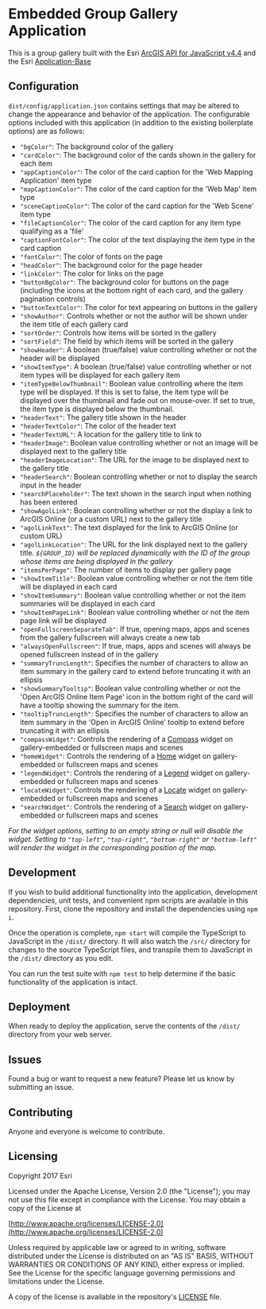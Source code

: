 # Embedded Group Gallery Application

This is a group gallery built with the Esri [ArcGIS API for JavaScript v4.4](https://developers.arcgis.com/javascript/) and the Esri [Application-Base](https://github.com/Esri/application-base-js)

## Configuration

`dist/config/application.json` contains settings that may be altered to change the appearance and behavior of the application. The configurable options included with this application (in addition to the existing boilerplate options) are as follows:

- `"bgColor"`: The background color of the gallery
- `"cardColor"`: The background color of the cards shown in the gallery for each item
- `"appCaptionColor"`: The color of the card caption for the 'Web Mapping Application' item type
- `"mapCaptionColor"`: The color of the card caption for the 'Web Map' item type
- `"sceneCaptionColor"`: The color of the card caption for the 'Web Scene' item type
- `"fileCaptionColor"`: The color of the card caption for any item type qualifying as a 'file'
- `"captionFontColor"`: The color of the text displaying the item type in the card caption
- `"fontColor"`: The color of fonts on the page
- `"headColor"`: The background color for the page header
- `"linkColor"`: The color for links on the page
- `"buttonBgColor"`: The background color for buttons on the page (including the icons at the bottom right of each card, and the gallery pagination controls)
- `"buttonTextColor"`: The color for text appearing on buttons in the gallery
- `"showAuthor"`: Controls whether or not the author will be shown under the item title of each gallery card
- `"sortOrder"`: Controls how items will be sorted in the gallery
- `"sortField"`: The field by which items will be sorted in the gallery
- `"showHeader"`: A boolean (true/false) value controlling whether or not the header will be displayed
- `"showItemType"`: A boolean (true/false) value controlling whether or not item types will be displayed for each gallery item
- `"itemTypeBelowThumbnail"`: Boolean value controlling where the item type will be displayed. If this is set to false, the item type will be displayed over the thumbnail and fade out on mouse-over. If set to true, the item type is displayed below the thumbnail.
- `"headerText"`: The gallery title shown in the header
- `"headerTextColor"`: The color of the header text
- `"headerTextURL"`: A location for the gallery title to link to
- `"headerImage"`: Boolean value controlling whether or not an image will be displayed next to the gallery title
- `"headerImageLocation"`: The URL for the image to be displayed next to the gallery title
- `"headerSearch"`: Boolean controlling whether or not to display the search input in the header
- `"searchPlaceholder"`: The text shown in the search input when nothing has been entered
- `"showAgolLink"`: Boolean controlling whether or not the display a link to ArcGIS Online (or a custom URL) next to the gallery title
- `"agolLinkText"`: The text displayed for the link to ArcGIS Online (or custom URL)
- `"agolLinkLocation"`: The URL for the link displayed next to the gallery title. *`${GROUP_ID}` will be replaced dynamically with the ID of the group whose items are being displayed in the gallery*
- `"itemsPerPage"`: The number of items to display per gallery page
- `"showItemTitle"`: Boolean value controlling whether or not the item title will be displayed in each card
- `"showItemSummary"`: Boolean value controlling whether or not the item summaries will be displayed in each card
- `"showItemPageLink"`: Boolean value controlling whether or not the item page link will be displayed
- `"openFullscreenSeparateTab"`: If true, opening maps, apps and scenes from the gallery fullscreen will always create a new tab
- `"alwaysOpenFullscreen"`: If true, maps, apps and scenes will always be opened fullscreen instead of in the gallery
- `"summaryTruncLength"`: Specifies the number of characters to allow an item summary in the gallery card to extend before truncating it with an ellipsis
- `"showSummaryTooltip"`: Boolean value controlling whether or not the 'Open ArcGIS Online Item Page' icon in the bottom right of the card will have a tooltip showing the summary for the item.
- `"tooltipTruncLength"`: Specifies the number of characters to allow an item summary in the 'Open in ArcGIS Online' tooltip to extend before truncating it with an ellipsis
- `"compassWidget"`: Controls the rendering of a [Compass](https://developers.arcgis.com/javascript/latest/api-reference/esri-widgets-Compass.html) widget on gallery-embedded or fullscreen maps and scenes
- `"homeWidget"`: Controls the rendering of a [Home](https://developers.arcgis.com/javascript/latest/api-reference/esri-widgets-Home.html) widget on gallery-embedded or fullscreen maps and scenes
- `"legendWidget"`: Controls the rendering of a [Legend](https://developers.arcgis.com/javascript/latest/api-reference/esri-widgets-Legend.html) widget on gallery-embedded or fullscreen maps and scenes
- `"locateWidget"`: Controls the rendering of a [Locate](https://developers.arcgis.com/javascript/latest/api-reference/esri-widgets-Locate.html) widget on gallery-embedded or fullscreen maps and scenes
- `"searchWidget"`: Controls the rendering of a [Search](https://developers.arcgis.com/javascript/latest/api-reference/esri-widgets-Search.html) widget on gallery-embedded or fullscreen maps and scenes

*For the widget options, setting to an empty string or null will disable the widget. Setting to `"top-left"`, `"top-right"`, `"bottom-right"` or `"bottom-left"` will render the widget in the corresponding position of the map.*


## Development

If you wish to build additional functionality into the application, development dependencies, unit tests, and convenient npm scripts are available in this repository. First, clone the repository and install the dependencies using `npm i`.

Once the operation is complete, `npm start` will compile the TypeScript to JavaScript in the `/dist/` directory. It will also watch the `/src/` directory for changes to the source TypeScript files, and transpile them to JavaScript in the `/dist/` directory as you edit.

You can run the test suite with `npm test` to help determine if the basic functionality of the application is intact.

## Deployment

When ready to deploy the application, serve the contents of the `/dist/` directory from your web server.

## Issues

Found a bug or want to request a new feature? Please let us know by submitting an issue.

## Contributing

Anyone and everyone is welcome to contribute.

## Licensing

Copyright 2017 Esri

Licensed under the Apache License, Version 2.0 (the "License"); you may not use this file except in compliance with the License. You may obtain a copy of the License at

[http://www.apache.org/licenses/LICENSE-2.0](http://www.apache.org/licenses/LICENSE-2.0)

Unless required by applicable law or agreed to in writing, software distributed under the License is distributed on an "AS IS" BASIS, WITHOUT WARRANTIES OR CONDITIONS OF ANY KIND, either express or implied. See the License for the specific language governing permissions and limitations under the License.​

A copy of the license is available in the repository's [LICENSE](./LICENSE) file.